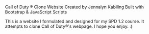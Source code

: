 Call of Duty ® Clone Website
Created by Jennalyn Kabiling
Built with Bootstrap & JavaScript Scripts

This is a website I formulated and designed for my SPD 1.2 course. It attempts to clone Call of Duty®'s webpage. I hope you enjoy. :) 
